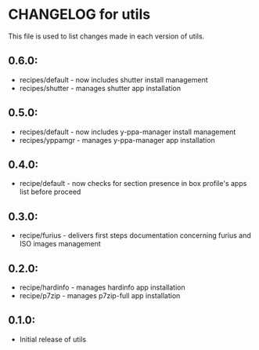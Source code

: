 # CHANGELOG for utils

This file is used to list changes made in each version of utils.

## 0.6.0:

* recipes/default   - now includes shutter install management
* recipes/shutter   - manages shutter app installation

## 0.5.0:

* recipes/default - now includes y-ppa-manager install management
* recipes/yppamgr - manages y-ppa-manager app installation

## 0.4.0:

* recipe/default - now checks for section presence in box profile's apps list before proceed

## 0.3.0:

* recipe/furius - delivers first steps documentation concerning furius and ISO images management

## 0.2.0:

* recipe/hardinfo - manages hardinfo app installation
* recipe/p7zip    - manages p7zip-full app installation

## 0.1.0:

* Initial release of utils

